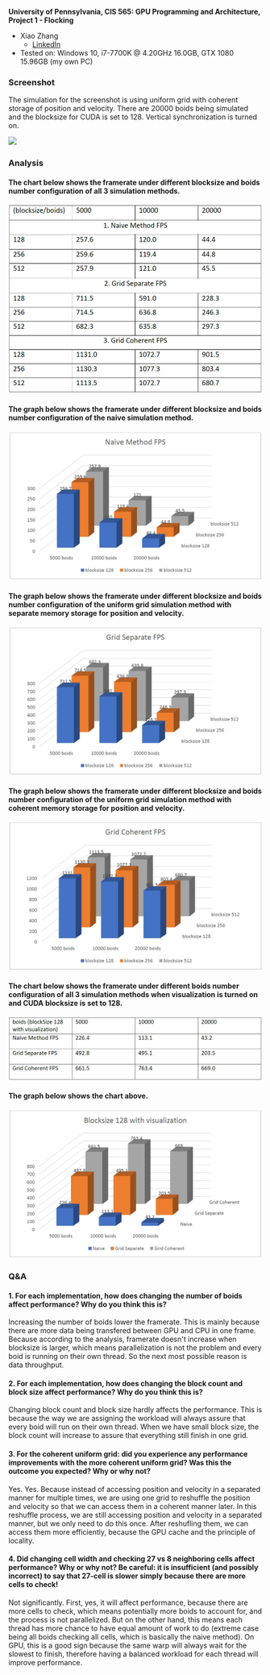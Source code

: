 **University of Pennsylvania, CIS 565: GPU Programming and Architecture,
Project 1 - Flocking**

* Xiao Zhang
  * [LinkedIn](https://www.linkedin.com/in/xiao-zhang-674bb8148/)
* Tested on: Windows 10, i7-7700K @ 4.20GHz 16.0GB, GTX 1080 15.96GB (my own PC)

### Screenshot

The simulation for the screenshot is using uniform grid with coherent storage of position and velocity. There are 20000 boids being simulated and the blocksize for CUDA is set to 128. Vertical synchronization is turned on.

![](images/grid_coherent_20000_128_vsync.gif)

### Analysis

#### The chart below shows the framerate under different blocksize and boids number configuration of all 3 simulation methods.

![](images/chart1.JPG)

#### The graph below shows the framerate under different blocksize and boids number configuration of the naive simulation method.

![](images/graph1.JPG)

#### The graph below shows the framerate under different blocksize and boids number configuration of the uniform grid simulation method with separate memory storage for position and velocity.

![](images/graph2.JPG)

#### The graph below shows the framerate under different blocksize and boids number configuration of the uniform grid simulation method with coherent memory storage for position and velocity.

![](images/graph3.JPG)

#### The chart below shows the framerate under different boids number configuration of all 3 simulation methods when visualization is turned on and CUDA blocksize is set to 128.

![](images/chart2.JPG)

#### The graph below shows the chart above.

![](images/graph4.JPG)

### Q&A

#### 1. For each implementation, how does changing the number of boids affect performance? Why do you think this is?

Increasing the number of boids lower the framerate. This is mainly because there are more data being transfered between GPU and CPU in one frame. Because according to the analysis, framerate doesn't increase when blocksize is larger, which means parallelization is not the problem and every boid is running on their own thread. So the next most possible reason is data throughput.

#### 2. For each implementation, how does changing the block count and block size affect performance? Why do you think this is?

Changing block count and block size hardly affects the performance. This is because the way we are assigning the workload will always assure that every boid will run on their own thread. When we have small block size, the block count will increase to assure that everything still finish in one grid.

#### 3. For the coherent uniform grid: did you experience any performance improvements with the more coherent uniform grid? Was this the outcome you expected? Why or why not?

Yes. Yes. Because instead of accessing position and velocity in a separated manner for multiple times, we are using one grid to reshuffle the position and velocity so that we can access them in a coherent manner later. In this reshuffle process, we are still accessing position and velocity in a separated manner, but we only need to do this once. After reshufling them, we can access them more efficiently, because the GPU cache and the principle of locality.

#### 4. Did changing cell width and checking 27 vs 8 neighboring cells affect performance? Why or why not? Be careful: it is insufficient (and possibly incorrect) to say that 27-cell is slower simply because there are more cells to check!

Not significantly. First, yes, it will affect performance, because there are more cells to check, which means potentially more boids to account for, and the process is not parallelized. But on the other hand, this means each thread has more chance to have equal amount of work to do (extreme case being all boids checking all cells, which is basically the naive method). On GPU, this is a good sign because the same warp will always wait for the slowest to finish, therefore having a balanced workload for each thread will improve performance.
